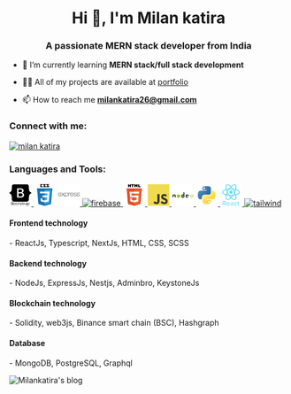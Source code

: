 <h1 align="center">Hi 👋, I'm Milan katira</h1>
<h3 align="center">A passionate MERN stack developer from India</h3>

- 🌱 I’m currently learning **MERN stack/full stack development**

- 👨‍💻 All of my projects are available at [portfolio](https://milankatira.vercel.app/)

- 📫 How to reach me **milankatira26@gmail.com**

<h3 align="left">Connect with me:</h3>
<p align="left">
<a href="https://www.linkedin.com/in/milan-katira/" target="blank">
  
  <img align="center" src="https://raw.githubusercontent.com/rahuldkjain/github-profile-readme-generator/master/src/images/icons/Social/linked-in-alt.svg" alt="milan katira" height="30" width="40" />
  
 </a>
</p>

<!-- <p>&nbsp;<img align="center" src="https://github-readme-stats.vercel.app/api?username=milankatira&show_icons=true&locale=en" alt="milankatira" /></p> -->

<!-- <p><img align="center" src="https://github-readme-streak-stats.herokuapp.com/?user=milankatira&" alt="milankatira" /></p> -->



<h3 align="left">Languages and Tools:</h3>
<p align="left"> <a href="https://getbootstrap.com" target="_blank"> <img src="https://raw.githubusercontent.com/devicons/devicon/master/icons/bootstrap/bootstrap-plain-wordmark.svg" alt="bootstrap" width="40" height="40"/> </a> <a href="https://www.w3schools.com/css/" target="_blank"> <img src="https://raw.githubusercontent.com/devicons/devicon/master/icons/css3/css3-original-wordmark.svg" alt="css3" width="40" height="40"/></a> <a href="https://expressjs.com/" target="_blank"> <img src="https://raw.githubusercontent.com/devicons/devicon/master/icons/express/express-original-wordmark.svg" alt="express" width="40" height="40"/> </a> <a href="https://firebase.google.com/" target="_blank"> <img src="https://www.vectorlogo.zone/logos/firebase/firebase-icon.svg" alt="firebase" width="40" height="40"/> </a> <a href="https://www.w3.org/html/" target="_blank"> <img src="https://raw.githubusercontent.com/devicons/devicon/master/icons/html5/html5-original-wordmark.svg" alt="html5" width="40" height="40"/> </a> <a href="https://developer.mozilla.org/en-US/docs/Web/JavaScript" target="_blank"> <img src="https://raw.githubusercontent.com/devicons/devicon/master/icons/javascript/javascript-original.svg" alt="javascript" width="40" height="40"/> </a> <a href="https://nodejs.org" target="_blank"> <img src="https://raw.githubusercontent.com/devicons/devicon/master/icons/nodejs/nodejs-original-wordmark.svg" alt="nodejs" width="40" height="40"/> </a> <a href="https://www.python.org" target="_blank"> <img src="https://raw.githubusercontent.com/devicons/devicon/master/icons/python/python-original.svg" alt="python" width="40" height="40"/> </a> <a href="https://reactjs.org/" target="_blank"> <img src="https://raw.githubusercontent.com/devicons/devicon/master/icons/react/react-original-wordmark.svg" alt="react" width="40" height="40"/> </a> <a href="https://tailwindcss.com/" target="_blank"> <img src="https://www.vectorlogo.zone/logos/tailwindcss/tailwindcss-icon.svg" alt="tailwind" width="40" height="40"/> </a> </p>

<h4 align="left">Frontend technology</h4>
- ReactJs, Typescript, NextJs, HTML, CSS, SCSS 

<h4 align="left">Backend technology </h4>
- NodeJs, ExpressJs, Nestjs, Adminbro, KeystoneJs

<h4 align="left">Blockchain technology</h4>
- Solidity, web3js, Binance smart chain (BSC), Hashgraph

<h4 align="left">Database</h4>
- MongoDB, PostgreSQL, Graphql

              
![Milankatira's blog](https://github-read-medium-git-main.pahlevikun.vercel.app/latest?username=milankatira26&limit=6&theme=dark)
